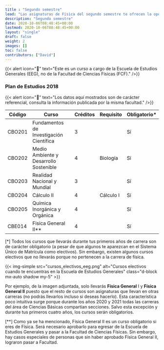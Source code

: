 ```yaml
---
title : "Segundo semestre"
lead: "Las asignaturas de Física del segundo semestre te ofrecen la oportunidad de refrescar un poco la memoria. Todavía cursos que a priori no parecen estar relacionados mucho con la carrera."
description: "Segundo semestre"
date: 2020-10-06T08:48:45+00:00
lastmod: 2020-10-06T08:48:45+00:00
layout: "single"
draft: false
weight: 2
images: []
toc: false
contributors: ["David"]
---
```


{{< alert icon="🚨" text="Este es un curso a cargo de la Escuela de Estudios Generales (EEG), no de la Facultad de Ciencias Físicas (FCF)." />}}

### Plan de Estudios 2018

{{< alert icon="🚨" text="Los datos aquí mostrados son de carácter referencial, consulta la información publicada por la misma facultad." />}}

| Código | Curso                                   | Créditos | Requisito | Obligatorio* |
| ------ | --------------------------------------- | -------- | --------- | ------------ |
| CBO201 | Fundamentos de Investigación Científica | 3        |           | Sí           |
| CBO202 | Medio Ambiente y Desarrollo Sostenible  | 4        | Biología  | Sí           |
| CBO203 | Realidad Nacional y Mundial             | 3        |           | Sí           |
| CBO204 | Cálculo II                              | 4        | Cálculo I | Sí           |
| CBO205 | Química Inorgánica y Orgánica           | 4        |           | Sí           |
| CBE014 | Fisica General II**                     | 4        |           | Sí           |

[*] Todos los cursos que llevarás durante tus primeros años de carrera son de carácter obligatorio (a pesar de que algunos te aparezcan en el Sistema Único de Matrícula como electivos). Sin embargo, existen algunos cursos electivos que no llevarás porque no pertenecen a la carrera de física. 

{{< img-simple src="cursos_electivos_eeg.png" alt="Cursos electivos cuando te encuentras en la Escuela de Estudios Generales" class="d-block mx-auto shadow my-5" >}}

Por ejemplo, de la imagen adjuntada, solo llevarás **Física General** I y **Física General II** puesto que el resto de cursos son asignaturas que llevan en otras carreras (no podrás llevarlos incluso si deseas hacerlo). Esta característica poco intuitiva surge porque durante los años 2020 y 2021 todas las carreras del área de Ciencias Básicas compartían secciones. Salvo esta excepción y durante tus primeros cuatro años, los cursos serán obligatorios.

[**] Como ya se ha mencionado, Física General II es un curso obligatorio si eres de Física. Será necesario aprobarlo para egresar de la Escuela de Estudios Generales y pasar a la Facultad de Ciencias Físicas. Sin embargo, hay casos especiales de personas que sin haber aprobado Física General II, lograron pasar a Facultad.
